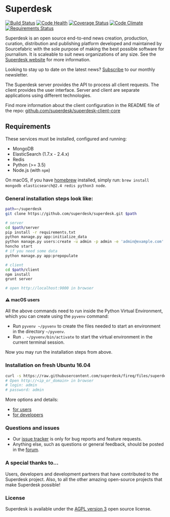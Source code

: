 # Superdesk
[![Build Status](https://travis-ci.org/superdesk/superdesk.png?branch=master)](https://travis-ci.org/superdesk/superdesk)
[![Code Health](https://landscape.io/github/superdesk/superdesk/master/landscape.svg?style=flat)](https://landscape.io/github/superdesk/superdesk/master)
[![Coverage Status](https://coveralls.io/repos/superdesk/superdesk/badge.svg)](https://coveralls.io/r/superdesk/superdesk)
[![Code Climate](https://codeclimate.com/github/superdesk/superdesk/badges/gpa.svg)](https://codeclimate.com/github/superdesk/superdesk)
[![Requirements Status](https://requires.io/github/superdesk/superdesk/requirements.svg?branch=master)](https://requires.io/github/superdesk/superdesk/requirements/?branch=master)

Superdesk is an open source end-to-end news creation, production, curation,
distribution and publishing platform developed and maintained by Sourcefabric
with the sole purpose of making the best possible software for journalism. It
is scaleable to suit news organizations of any size. See the [Superdesk website](http://www.superdesk.org) for more information.

Looking to stay up to date on the latest news? [Subscribe](http://eepurl.com/bClQlD) to our monthly newsletter.

The Superdesk server provides the API to process all client requests. The client
provides the user interface. Server and client are separate applications using
different technologies.

Find more information about the client configuration in the README file of the repo:
[github.com/superdesk/superdesk-client-core](https://github.com/superdesk/superdesk-client-core)

## Requirements

These services must be installed, configured and running:

 * MongoDB
 * ElasticSearch (1.7.x - 2.4.x)
 * Redis
 * Python (>= 3.5)
 * Node.js (with `npm`)

On macOS, if you have [homebrew](https://brew.sh/) installed, simply run: `brew install mongodb elasticsearch@2.4 redis python3 node`.

### General installation steps look like:
```sh
path=~/superdesk
git clone https://github.com/superdesk/superdesk.git $path

# server
cd $path/server
pip install -r requirements.txt
python manage.py app:initialize_data
python manage.py users:create -u admin -p admin -e 'admin@example.com' --admin
honcho start
# if you need some data
python manage.py app:prepopulate

# client
cd $path/client
npm install
grunt server

# open http://localhost:9000 in browser
```

#### :warning:  macOS users

All the above commands need to run inside the Python Virtual Environment, which you can create
using the `pyvenv` command:

- Run `pyvenv ~/pyvenv` to create the files needed to start an environment in the directory `~/pyvenv`.
- Run `. ~/pyvenv/bin/activate` to start the virtual environment in the current terminal session.

Now you may run the installation steps from above.

### Installation on fresh Ubuntu 16.04

```sh
curl -s https://raw.githubusercontent.com/superdesk/fireq/files/superdesk/install | sudo bash
# Open http://<ip_or_domain> in browser
# login: admin
# password: admin
```
More options and details:
- [for users](https://github.com/superdesk/fireq/tree/files/superdesk)
- [for developers](https://github.com/superdesk/fireq/tree/files/superdesk#development)

### Questions and issues

- Our [issue tracker](https://dev.sourcefabric.org/projects/SD) is only for bug reports and feature requests.
- Anything else, such as questions or general feedback, should be posted in the [forum](https://forum.sourcefabric.org/categories/superdesk-dev).

### A special thanks to...

Users, developers and development partners that have contributed to the Superdesk project. Also, to all the other amazing open-source projects that make Superdesk possible!

### License

Superdesk is available under the [AGPL version 3](https://www.gnu.org/licenses/agpl-3.0.html) open source license.
